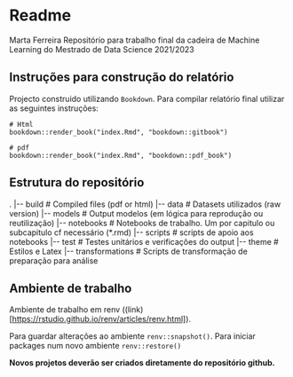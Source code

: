 # Readme
Marta Ferreira
Repositório para trabalho final da cadeira de Machine Learning do Mestrado de Data Science 2021/2023


## Instruções para construção do relatório

Projecto construido utilizando `Bookdown`. Para compilar relatório final utilizar as seguintes instruções:

```
# Html
bookdown::render_book("index.Rmd", "bookdown::gitbook")

# pdf
bookdown::render_book("index.Rmd", "bookdown::pdf_book")

```

## Estrutura do repositório

.
|-- build             # Compiled files (pdf or html)
|-- data              # Datasets utilizados (raw version)
|-- models            # Output modelos (em lógica para reprodução ou reutilização)
|-- notebooks         # Notebooks de trabalho. Um por capitulo ou subcapitulo cf necessário (*.rmd)
|-- scripts           # scripts de apoio aos notebooks
|-- test              # Testes unitários e verificações do output
|-- theme             # Estilos e Latex
|-- transformations   # Scripts de transformação de preparação para análise

## Ambiente de trabalho

Ambiente de trabalho em renv ((link)[https://rstudio.github.io/renv/articles/renv.html]).

Para guardar alterações ao ambiente `renv::snapshot()`.
Para iniciar packages num novo ambiente `renv::restore()`

**Novos projetos deverão ser criados diretamente do repositório github.**


